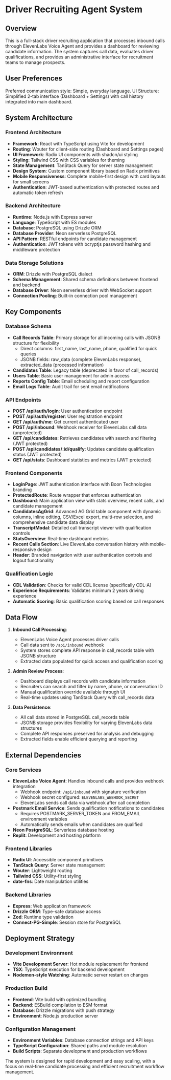 # Driver Recruiting Agent System

## Overview

This is a full-stack driver recruiting application that processes inbound calls through ElevenLabs Voice Agent and provides a dashboard for reviewing candidate information. The system captures call data, evaluates driver qualifications, and provides an administrative interface for recruitment teams to manage prospects.

## User Preferences

Preferred communication style: Simple, everyday language.
UI Structure: Simplified 2-tab interface (Dashboard + Settings) with call history integrated into main dashboard.

## System Architecture

### Frontend Architecture
- **Framework**: React with TypeScript using Vite for development
- **Routing**: Wouter for client-side routing (Dashboard and Settings pages)
- **UI Framework**: Radix UI components with shadcn/ui styling
- **Styling**: Tailwind CSS with CSS variables for theming
- **State Management**: TanStack Query for server state management
- **Design System**: Custom component library based on Radix primitives
- **Mobile Responsiveness**: Complete mobile-first design with card layouts for small screens
- **Authentication**: JWT-based authentication with protected routes and automatic token refresh

### Backend Architecture
- **Runtime**: Node.js with Express server
- **Language**: TypeScript with ES modules
- **Database**: PostgreSQL using Drizzle ORM
- **Database Provider**: Neon serverless PostgreSQL
- **API Pattern**: RESTful endpoints for candidate management
- **Authentication**: JWT tokens with bcryptjs password hashing and middleware protection

### Data Storage Solutions
- **ORM**: Drizzle with PostgreSQL dialect
- **Schema Management**: Shared schema definitions between frontend and backend
- **Database Driver**: Neon serverless driver with WebSocket support
- **Connection Pooling**: Built-in connection pool management

## Key Components

### Database Schema
- **Call Records Table**: Primary storage for all incoming calls with JSONB structure for flexibility
  - Direct columns: first_name, last_name, phone, qualified for quick queries
  - JSONB fields: raw_data (complete ElevenLabs response), extracted_data (processed information)
- **Candidates Table**: Legacy table (deprecated in favor of call_records)
- **Users Table**: Basic user management for admin access
- **Reports Config Table**: Email scheduling and report configuration
- **Email Logs Table**: Audit trail for sent email notifications

### API Endpoints
- **POST /api/auth/login**: User authentication endpoint
- **POST /api/auth/register**: User registration endpoint
- **GET /api/auth/me**: Get current authenticated user
- **POST /api/inbound**: Webhook receiver for ElevenLabs call data (unprotected)
- **GET /api/candidates**: Retrieves candidates with search and filtering (JWT protected)
- **POST /api/candidates/:id/qualify**: Updates candidate qualification status (JWT protected)
- **GET /api/stats**: Dashboard statistics and metrics (JWT protected)

### Frontend Components
- **LoginPage**: JWT authentication interface with Boon Technologies branding
- **ProtectedRoute**: Route wrapper that enforces authentication
- **Dashboard**: Main application view with stats overview, recent calls, and candidate management
- **CandidatesAgGrid**: Advanced AG Grid table component with dynamic columns, inline editing, CSV/Excel export, multi-row selection, and comprehensive candidate data display
- **TranscriptModal**: Detailed call transcript viewer with qualification controls
- **StatsOverview**: Real-time dashboard metrics
- **Recent Calls Section**: Live ElevenLabs conversation history with mobile-responsive design
- **Header**: Branded navigation with user authentication controls and logout functionality

### Qualification Logic
- **CDL Validation**: Checks for valid CDL license (specifically CDL-A)
- **Experience Requirements**: Validates minimum 2 years driving experience
- **Automatic Scoring**: Basic qualification scoring based on call responses

## Data Flow

1. **Inbound Call Processing**:
   - ElevenLabs Voice Agent processes driver calls
   - Call data sent to `/api/inbound` webhook
   - System stores complete API response in call_records table with JSONB structure
   - Extracted data populated for quick access and qualification scoring

2. **Admin Review Process**:  
   - Dashboard displays call records with candidate information
   - Recruiters can search and filter by name, phone, or conversation ID
   - Manual qualification override available through UI
   - Real-time updates using TanStack Query with call_records data

3. **Data Persistence**:
   - All call data stored in PostgreSQL call_records table
   - JSONB storage provides flexibility for varying ElevenLabs data structures
   - Complete API responses preserved for analysis and debugging
   - Extracted fields enable efficient querying and reporting

## External Dependencies

### Core Services
- **ElevenLabs Voice Agent**: Handles inbound calls and provides webhook integration
  - Webhook endpoint: `/api/inbound` with signature verification
  - Webhook secret configured: `ELEVENLABS_WEBHOOK_SECRET`
  - ElevenLabs sends call data via webhook after call completion
- **Postmark Email Service**: Sends qualification notifications to candidates
  - Requires POSTMARK_SERVER_TOKEN and FROM_EMAIL environment variables
  - Automatically sends emails when candidates are qualified
- **Neon PostgreSQL**: Serverless database hosting
- **Replit**: Development and hosting platform

### Frontend Libraries
- **Radix UI**: Accessible component primitives
- **TanStack Query**: Server state management
- **Wouter**: Lightweight routing
- **Tailwind CSS**: Utility-first styling
- **date-fns**: Date manipulation utilities

### Backend Libraries
- **Express**: Web application framework
- **Drizzle ORM**: Type-safe database access
- **Zod**: Runtime type validation
- **Connect-PG-Simple**: Session store for PostgreSQL

## Deployment Strategy

### Development Environment
- **Vite Development Server**: Hot module replacement for frontend
- **TSX**: TypeScript execution for backend development
- **Nodemon-style Watching**: Automatic server restart on changes

### Production Build
- **Frontend**: Vite build with optimized bundling
- **Backend**: ESBuild compilation to ESM format
- **Database**: Drizzle migrations with push strategy
- **Environment**: Node.js production server

### Configuration Management
- **Environment Variables**: Database connection strings and API keys
- **TypeScript Configuration**: Shared paths and module resolution
- **Build Scripts**: Separate development and production workflows

The system is designed for rapid development and easy scaling, with a focus on real-time candidate processing and efficient recruitment workflow management.